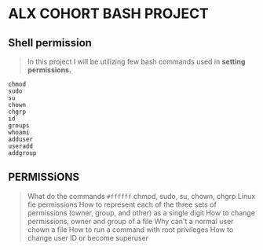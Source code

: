 # ALX COHORT BASH PROJECT
## Shell permission
> In this project I will be utilizing few bash commands used in **setting permissions.**
```
chmod
sudo
su
chown
chgrp
id
groups
whoami
adduser
useradd
addgroup
```


## PERMISSiONS
> What do the commands `#ffffff` chmod, sudo, su, chown, chgrp
> Linux fie permissions
> How to represent each of the three sets of permissions (owner, group, and other) as a single digit
> How to change permissions, owner and group of a file
> Why can't a normal user chown a file
> How to run a command with root privileges
> How to change user ID or become superuser
